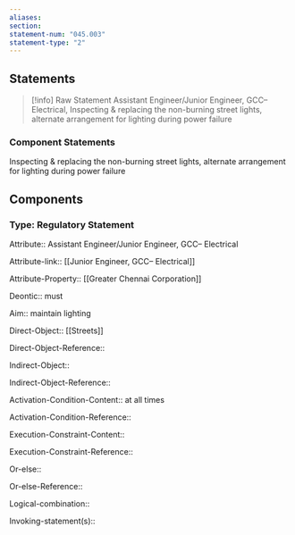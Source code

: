 ```yaml
---
aliases: 
section: 
statement-num: "045.003"
statement-type: "2"
---
```

## Statements 
> [!info] Raw Statement
> Assistant Engineer/Junior Engineer, GCC– Electrical, Inspecting & replacing the non-burning street lights, alternate arrangement for lighting during power failure 
> 

### Component Statements

Inspecting & replacing the non-burning street lights, alternate arrangement for lighting during power failure 
## Components
### Type: Regulatory Statement
Attribute:: Assistant Engineer/Junior Engineer, GCC– Electrical

Attribute-link:: [[Junior Engineer, GCC– Electrical]]

Attribute-Property:: [[Greater Chennai Corporation]]

Deontic:: must

Aim:: maintain lighting 


Direct-Object:: [[Streets]]

Direct-Object-Reference:: 

Indirect-Object::

Indirect-Object-Reference:: 

Activation-Condition-Content:: at all times

Activation-Condition-Reference:: 


Execution-Constraint-Content::

Execution-Constraint-Reference:: 


Or-else::

Or-else-Reference:: 


Logical-combination::


Invoking-statement(s)::
